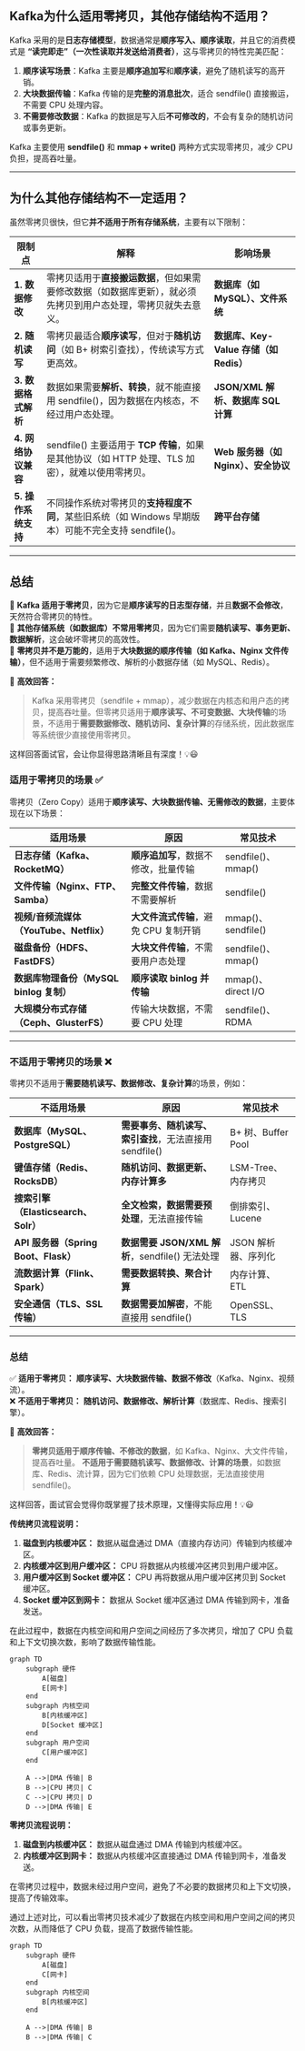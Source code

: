 ## **Kafka为什么适用零拷贝，其他存储结构不适用？**

Kafka 采用的是**日志存储模型**，数据通常是**顺序写入、顺序读取**，并且它的消费模式是 **“读完即走”（一次性读取并发送给消费者）**，这与零拷贝的特性完美匹配：

1. **顺序读写场景**：Kafka 主要是**顺序追加写**和**顺序读**，避免了随机读写的高开销。
2. **大块数据传输**：Kafka 传输的是**完整的消息批次**，适合 sendfile() 直接搬运，不需要 CPU 处理内容。
3. **不需要修改数据**：Kafka 的数据是写入后**不可修改的**，不会有复杂的随机访问或事务更新。

Kafka 主要使用 **sendfile()** 和 **mmap + write()** 两种方式实现零拷贝，减少 CPU 负担，提高吞吐量。

------

## **为什么其他存储结构不一定适用？**

虽然零拷贝很快，但它**并不适用于所有存储系统**，主要有以下限制：

| **限制点**          | **解释**                                                     | **影响场景**                           |
| ------------------- | ------------------------------------------------------------ | -------------------------------------- |
| **1. 数据修改**     | 零拷贝适用于**直接搬运数据**，但如果需要修改数据（如数据库更新），就必须先拷贝到用户态处理，零拷贝就失去意义。 | **数据库（如 MySQL）、文件系统**       |
| **2. 随机读写**     | 零拷贝最适合**顺序读写**，但对于**随机访问**（如 B+ 树索引查找），传统读写方式更高效。 | **数据库、Key-Value 存储（如 Redis）** |
| **3. 数据格式解析** | 数据如果需要**解析、转换**，就不能直接用 sendfile()，因为数据在内核态，不经过用户态处理。 | **JSON/XML 解析、数据库 SQL 计算**     |
| **4. 网络协议兼容** | sendfile() 主要适用于 **TCP 传输**，如果是其他协议（如 HTTP 处理、TLS 加密），就难以使用零拷贝。 | **Web 服务器（如 Nginx）、安全协议**   |
| **5. 操作系统支持** | 不同操作系统对零拷贝的**支持程度不同**，某些旧系统（如 Windows 早期版本）可能不完全支持 sendfile()。 | **跨平台存储**                         |

------

## **总结**

🔹 **Kafka 适用于零拷贝**，因为它是**顺序读写的日志型存储**，并且**数据不会修改**，天然符合零拷贝的特性。  
🔹 **其他存储系统（如数据库）不常用零拷贝**，因为它们需要**随机读写、事务更新、数据解析**，这会破坏零拷贝的高效性。  
🔹 **零拷贝并不是万能的**，适用于**大块数据的顺序传输（如 Kafka、Nginx 文件传输）**，但不适用于需要频繁修改、解析的小数据存储（如 MySQL、Redis）。  

📌 **高效回答：**

> Kafka 采用零拷贝（sendfile + mmap），减少数据在内核态和用户态的拷贝，提高吞吐量。但零拷贝适用于**顺序读写、不可变数据、大块传输**的场景，不适用于**需要数据修改、随机访问、复杂计算**的存储系统，因此数据库等系统很少直接使用零拷贝。

这样回答面试官，会让你显得思路清晰且有深度！💡😃

### **适用于零拷贝的场景 ✅**

零拷贝（Zero Copy）适用于**顺序读写、大块数据传输、无需修改的数据**，主要体现在以下场景：

| **适用场景**                            | **原因**                              | **常见技术**       |
| --------------------------------------- | ------------------------------------- | ------------------ |
| **日志存储（Kafka、RocketMQ）**         | **顺序追加写**，数据不修改，批量传输  | sendfile()、mmap() |
| **文件传输（Nginx、FTP、Samba）**       | **完整文件传输**，数据不需要解析      | sendfile()         |
| **视频/音频流媒体（YouTube、Netflix）** | **大文件流式传输**，避免 CPU 复制开销 | mmap()、sendfile() |
| **磁盘备份（HDFS、FastDFS）**           | **大块文件传输**，不需要用户态处理    | sendfile()、mmap() |
| **数据库物理备份（MySQL binlog 复制）** | **顺序读取 binlog 并传输**            | mmap()、direct I/O |
| **大规模分布式存储（Ceph、GlusterFS）** | 传输大块数据，不需要 CPU 处理         | sendfile()、RDMA   |

------

### **不适用于零拷贝的场景 ❌**

零拷贝不适用于**需要随机读写、数据修改、复杂计算**的场景，例如：

| **不适用场景**                       | **原因**                                                | **常见技术**        |
| ------------------------------------ | ------------------------------------------------------- | ------------------- |
| **数据库（MySQL、PostgreSQL）**      | **需要事务、随机读写、索引查找**，无法直接用 sendfile() | B+ 树、Buffer Pool  |
| **键值存储（Redis、RocksDB）**       | **随机访问、数据更新、内存计算多**                      | LSM-Tree、内存拷贝  |
| **搜索引擎（Elasticsearch、Solr）**  | **全文检索，数据需要预处理**，无法直接传输              | 倒排索引、Lucene    |
| **API 服务器（Spring Boot、Flask）** | **数据需要 JSON/XML 解析**，sendfile() 无法处理         | JSON 解析器、序列化 |
| **流数据计算（Flink、Spark）**       | **需要数据转换、聚合计算**                              | 内存计算、ETL       |
| **安全通信（TLS、SSL 传输）**        | **数据需要加解密**，不能直接用 sendfile()               | OpenSSL、TLS        |

------

### **总结**

✅ **适用于零拷贝：** **顺序读写、大块数据传输、数据不修改**（Kafka、Nginx、视频流）。  
❌ **不适用于零拷贝：** **随机访问、数据修改、解析计算**（数据库、Redis、搜索引擎）。

📌 **高效回答：**

> **零拷贝适用于顺序传输、不修改的数据**，如 Kafka、Nginx、大文件传输，提高吞吐量。
> **不适用于需要随机读写、数据修改、计算的场景**，如数据库、Redis、流计算，因为它们依赖 CPU 处理数据，无法直接使用 sendfile()。

这样回答，面试官会觉得你既掌握了技术原理，又懂得实际应用！💡😃


**传统拷贝流程说明：**

1. **磁盘到内核缓冲区：** 数据从磁盘通过 DMA（直接内存访问）传输到内核缓冲区。
2. **内核缓冲区到用户缓冲区：** CPU 将数据从内核缓冲区拷贝到用户缓冲区。
3. **用户缓冲区到 Socket 缓冲区：** CPU 再将数据从用户缓冲区拷贝到 Socket 缓冲区。
4. **Socket 缓冲区到网卡：** 数据从 Socket 缓冲区通过 DMA 传输到网卡，准备发送。

在此过程中，数据在内核空间和用户空间之间经历了多次拷贝，增加了 CPU 负载和上下文切换次数，影响了数据传输性能。

```mermaid
graph TD
    subgraph 硬件
        A[磁盘]
        E[网卡]
    end
    subgraph 内核空间
        B[内核缓冲区]
        D[Socket 缓冲区]
    end
    subgraph 用户空间
        C[用户缓冲区]
    end

    A -->|DMA 传输| B
    B -->|CPU 拷贝| C
    C -->|CPU 拷贝| D
    D -->|DMA 传输| E

```

**零拷贝流程说明：**

1. **磁盘到内核缓冲区：** 数据从磁盘通过 DMA 传输到内核缓冲区。  
2. **内核缓冲区到网卡：** 数据从内核缓冲区直接通过 DMA 传输到网卡，准备发送。

在零拷贝过程中，数据未经过用户空间，避免了不必要的数据拷贝和上下文切换，提高了传输效率。

通过上述对比，可以看出零拷贝技术减少了数据在内核空间和用户空间之间的拷贝次数，从而降低了 CPU 负载，提高了数据传输性能。

```mermaid
graph TD
    subgraph 硬件
        A[磁盘]
        C[网卡]
    end
    subgraph 内核空间
        B[内核缓冲区]
    end

    A -->|DMA 传输| B
    B -->|DMA 传输| C

```



